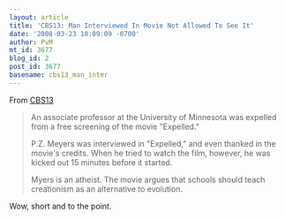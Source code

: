 ```yaml
---
layout: article
title: 'CBS13: Man Interviewed In Movie Not Allowed To See It'
date: '2008-03-23 10:09:09 -0700'
author: PvM
mt_id: 3677
blog_id: 2
post_id: 3677
basename: cbs13_man_inter
---
```

From [CBS13](http://cbs13.com/watercooler/man.kicked.out.2.683004.html)


> An associate professor at the University of Minnesota was expelled from a free screening of the movie "Expelled."
> 
> P.Z. Meyers was interviewed in "Expelled," and even thanked in the movie's credits. When he tried to watch the film, however, he was kicked out 15 minutes before it started.
> 
> Myers is an atheist. The movie argues that schools should teach creationism as an alternative to evolution.

Wow, short and to the point.

